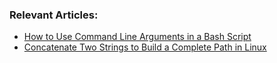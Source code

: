 ### Relevant Articles:

- [How to Use Command Line Arguments in a Bash Script](https://www.baeldung.com/linux/use-command-line-arguments-in-bash-script)
- [Concatenate Two Strings to Build a Complete Path in Linux](https://www.baeldung.com/linux/concatenate-strings-to-build-path)
